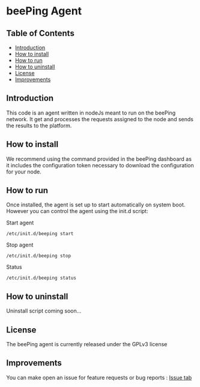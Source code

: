 # beePing Agent
## Table of Contents
- [Introduction](#introduction)
- [How to install](#how-to-install)
- [How to run](#how-to-run)
- [How to uninstall](#how-to-uninstall)
- [License](#license)
- [Improvements](#improvements)


## Introduction
This code is an agent written in nodeJs meant to run on the beePing network. It get and processes the requests assigned to the node and sends the results to the platform.

## How to install
We recommend using the command provided in the beePing dashboard as it includes the configuration token necessary to download the configuration for your node.

## How to run
Once installed, the agent is set up to start automatically on system boot. However you can control the agent using the init.d script:

Start agent
```
/etc/init.d/beeping start
```

Stop agent
```
/etc/init.d/beeping stop
```

Status
```
/etc/init.d/beeping status
```

## How to uninstall
Uninstall script coming soon...

## License
The beePing agent is currently released under the GPLv3 license

## Improvements
You can make open an issue for feature requests or bug reports : [Issue tab](https://github.com/suikatech/beePing/issues) 
